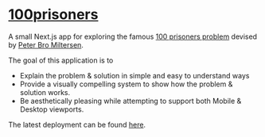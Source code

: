 # [100prisoners][deployment]

A small Next.js app for exploring the famous [100 prisoners problem][wikipedia] devised by [Peter Bro Miltersen][peter-bro-miltersen].

The goal of this application is to
- Explain the problem & solution in simple and easy to understand ways
- Provide a visually compelling system to show how the problem & solution works.
- Be aesthetically pleasing while attempting to support both Mobile & Desktop viewports.

The latest deployment can be found [here][deployment].

[deployment]: https://100prisoners.xevion.dev
[peter-bro-miltersen]: https://scholar.google.com/citations?user=0za9d6AAAAAJ&hl=en
[wikipedia]: https://en.wikipedia.org/wiki/100_prisoners_problem